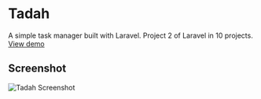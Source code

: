 # Tadah
A simple task manager built with Laravel. Project 2 of Laravel in 10 projects. [View demo](http://www.tadah.herokuapp.com)

## Screenshot
![Tadah Screenshot](https://res.cloudinary.com/aremusmog/image/upload/v1579877030/Laravel%20in%2010%20project%20screenshots/tadah_screenshot_fowyok.jpg)